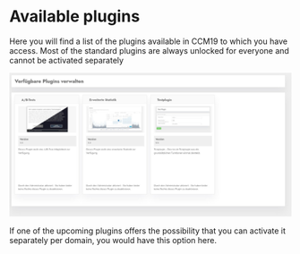 # Available plugins

Here you will find a list of the plugins available in CCM19 to which you have access. Most of the standard plugins are always unlocked for everyone and cannot be activated separately 

![screenshot-1641908666363](../assets/screenshot-1641908666363.jpg)

If one of the upcoming plugins offers the possibility that you can activate it separately per domain, you would have this option here.

